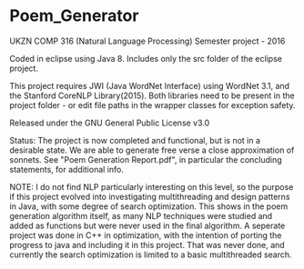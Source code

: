 # Poem_Generator
UKZN COMP 316 (Natural Language Processing) Semester project - 2016

Coded in eclipse using Java 8. Includes only the src folder of the eclipse project.

This project requires JWI (Java WordNet Interface) using WordNet 3.1, and the Stanford CoreNLP Library(2015). Both libraries need to be present in the project folder - or edit file paths in the wrapper classes for exception safety.


Released under the GNU General Public License v3.0

Status:
The project is now completed and functional, but is not in a desirable state. We are able to generate free verse a close approximation of sonnets. 
See "Poem Generation Report.pdf", in particular the concluding statements, for additional info.

NOTE:
I do not find NLP particularly interesting on this level, so the purpose if this project evolved into investigating multithreading and design patterns in Java, with some degree of search optimization. This shows in the poem generation algorithm itself, as many NLP techniques were studied and added as functions but were never used in the final algorithm.
A seperate project was done in C++ in optimization, with the intention of porting the progress to java and including it in this project. That was never done, and currently the search optimization is limited to a basic multithreaded search.
